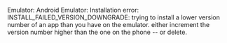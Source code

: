 Emulator: 
Android Emulator: Installation error: INSTALL_FAILED_VERSION_DOWNGRADE: trying to install a lower version number of an app than you have on the emulator. either increment the version number higher than the one on the phone -- or delete.

